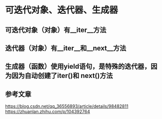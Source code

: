 # 可迭代对象、迭代器、生成器
## 可迭代对象（对象）有__iter__方法
## 迭代器（对象）有__iter__和__next__方法
## 生成器（函数）使用yield语句，是特殊的迭代器，因为因为自动创建了iter()和 next()方法

## 参考文章
https://blog.csdn.net/qq_36556893/article/details/98482811  
https://zhuanlan.zhihu.com/p/104392764